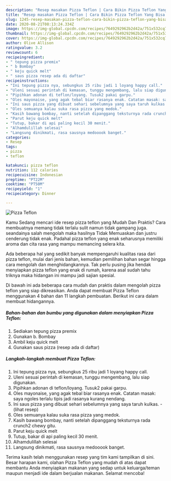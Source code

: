 ```yaml
---
description: "Resep masakan Pizza Teflon | Cara Bikin Pizza Teflon Yang Bisa Manjain Lidah"
title: "Resep masakan Pizza Teflon | Cara Bikin Pizza Teflon Yang Bisa Manjain Lidah"
slug: 1245-resep-masakan-pizza-teflon-cara-bikin-pizza-teflon-yang-bisa-manjain-lidah
date: 2020-08-21T08:13:24.334Z
image: https://img-global.cpcdn.com/recipes/7649292962b2d42a/751x532cq70/pizza-teflon-foto-resep-utama.jpg
thumbnail: https://img-global.cpcdn.com/recipes/7649292962b2d42a/751x532cq70/pizza-teflon-foto-resep-utama.jpg
cover: https://img-global.cpcdn.com/recipes/7649292962b2d42a/751x532cq70/pizza-teflon-foto-resep-utama.jpg
author: Olive Allison
ratingvalue: 3.2
reviewcount: 6
recipeingredient:
- " tepung pizza premix"
- " b Bombay"
- " keju quick melt"
- " saus pizza resep ada di daftar"
recipeinstructions:
- "Ini tepung pizza nya, sebungkus 25 ribu jadi 1 loyang happy call."
- "Uleni sesuai perintah di kemasan, tunggu mengembang, lalu siap digunakan."
- "Pipihkan adonan di teflon/loyang. Tusuk2 pakai garpu."
- "Oles mayonaise, yang agak tebal biar rasanya enak. Catatan masak: saya ngoles terlalu tipis jadi rasanya kurang nendang."
- "Ini saus pizza yang dibuat sehari sebelumnya yang saya taruh kulkas.             (lihat resep)"
- "Oles semuanya kalau suka rasa pizza yang medok."
- "Kasih bawang bombay, nanti setelah dipanggang teksturnya rada crunch2 chewy gitu."
- "Parut keju quick melt"
- "Tutup, bakar di api paling kecil 30 menit."
- "Alhamdulillah selesai"
- "Langsung dinikmati, rasa sausnya medooook banget."
categories:
- Resep
tags:
- pizza
- teflon

katakunci: pizza teflon 
nutrition: 112 calories
recipecuisine: Indonesian
preptime: "PT22M"
cooktime: "PT50M"
recipeyield: "1"
recipecategory: Dinner

---
```



![Pizza Teflon](https://img-global.cpcdn.com/recipes/7649292962b2d42a/751x532cq70/pizza-teflon-foto-resep-utama.jpg)

Kamu Sedang mencari ide resep pizza teflon yang Mudah Dan Praktis? Cara membuatnya memang tidak terlalu sulit namun tidak gampang juga. seandainya salah mengolah maka hasilnya Tidak Memuaskan dan justru cenderung tidak enak. Padahal pizza teflon yang enak seharusnya memiliki aroma dan cita rasa yang mampu memancing selera kita.



Ada beberapa hal yang sedikit banyak mempengaruhi kualitas rasa dari pizza teflon, mulai dari jenis bahan, kemudian pemilihan bahan segar hingga cara mengolah dan menghidangkannya. Tak perlu pusing jika hendak menyiapkan pizza teflon yang enak di rumah, karena asal sudah tahu triknya maka hidangan ini mampu jadi sajian spesial.


Di bawah ini ada beberapa cara mudah dan praktis dalam mengolah pizza teflon yang siap dikreasikan. Anda dapat membuat Pizza Teflon menggunakan 4 bahan dan 11 langkah pembuatan. Berikut ini cara dalam membuat hidangannya.

<!--inarticleads1-->

##### Bahan-bahan dan bumbu yang digunakan dalam menyiapkan Pizza Teflon:

1. Sediakan  tepung pizza premix
1. Gunakan  b. Bombay
1. Ambil  keju quick melt
1. Gunakan  saus pizza (resep ada di daftar)




<!--inarticleads2-->

##### Langkah-langkah membuat Pizza Teflon:

1. Ini tepung pizza nya, sebungkus 25 ribu jadi 1 loyang happy call.
1. Uleni sesuai perintah di kemasan, tunggu mengembang, lalu siap digunakan.
1. Pipihkan adonan di teflon/loyang. Tusuk2 pakai garpu.
1. Oles mayonaise, yang agak tebal biar rasanya enak. Catatan masak: saya ngoles terlalu tipis jadi rasanya kurang nendang.
1. Ini saus pizza yang dibuat sehari sebelumnya yang saya taruh kulkas. -             (lihat resep)
1. Oles semuanya kalau suka rasa pizza yang medok.
1. Kasih bawang bombay, nanti setelah dipanggang teksturnya rada crunch2 chewy gitu.
1. Parut keju quick melt
1. Tutup, bakar di api paling kecil 30 menit.
1. Alhamdulillah selesai
1. Langsung dinikmati, rasa sausnya medooook banget.




Terima kasih telah menggunakan resep yang tim kami tampilkan di sini. Besar harapan kami, olahan Pizza Teflon yang mudah di atas dapat membantu Anda menyiapkan makanan yang sedap untuk keluarga/teman maupun menjadi ide dalam berjualan makanan. Selamat mencoba!
